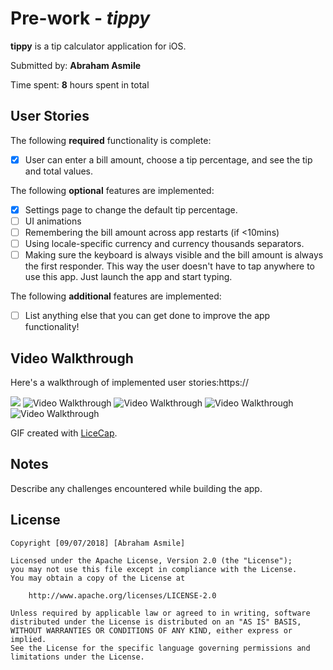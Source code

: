 # Pre-work - *tippy*

**tippy** is a tip calculator application for iOS.

Submitted by: **Abraham Asmile**

Time spent: **8** hours spent in total

## User Stories

The following **required** functionality is complete:

* [X] User can enter a bill amount, choose a tip percentage, and see the tip and total values.

The following **optional** features are implemented:
* [X] Settings page to change the default tip percentage.
* [ ] UI animations
* [ ] Remembering the bill amount across app restarts (if <10mins)
* [ ] Using locale-specific currency and currency thousands separators.
* [ ] Making sure the keyboard is always visible and the bill amount is always the first responder. This way the user doesn't have to tap anywhere to use this app. Just launch the app and start typing.

The following **additional** features are implemented:

- [ ] List anything else that you can get done to improve the app functionality!

## Video Walkthrough 

Here's a walkthrough of implemented user stories:https://

<img src='https://imgur.com/jBZ5ZpO' />
<img src='https://imgur.com/Yp1Pk6b.gif' title='Video Walkthrough' width='' alt='Video Walkthrough' />
<img src='https://imgur.com/rlxlixo.gif' title='Video Walkthrough' width='' alt='Video Walkthrough' />
<img src='https://imgur.com/hhPZuDg.gif' title='Video Walkthrough' width='' alt='Video Walkthrough' />
<img src='https://imgur.com/AEVajU0.gif' title='Video Walkthrough' width='' alt='Video Walkthrough' />

GIF created with [LiceCap](http://www.cockos.com/licecap/).

## Notes

Describe any challenges encountered while building the app.

## License

    Copyright [09/07/2018] [Abraham Asmile]

    Licensed under the Apache License, Version 2.0 (the "License");
    you may not use this file except in compliance with the License.
    You may obtain a copy of the License at

        http://www.apache.org/licenses/LICENSE-2.0

    Unless required by applicable law or agreed to in writing, software
    distributed under the License is distributed on an "AS IS" BASIS,
    WITHOUT WARRANTIES OR CONDITIONS OF ANY KIND, either express or implied.
    See the License for the specific language governing permissions and
    limitations under the License.
